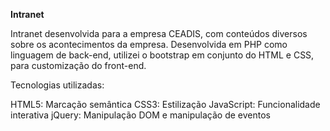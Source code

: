 **Intranet**

Intranet desenvolvida para a empresa CEADIS, com conteúdos diversos sobre os acontecimentos da empresa.
Desenvolvida em PHP como linguagem de back-end, utilizei o bootstrap em conjunto do HTML e CSS, para customização do front-end.

Tecnologias utilizadas:

HTML5: Marcação semântica
CSS3: Estilização
JavaScript: Funcionalidade interativa
jQuery: Manipulação DOM e manipulação de eventos
